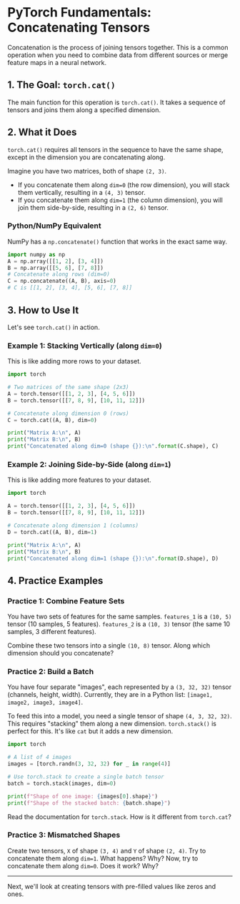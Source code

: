 # PyTorch Fundamentals: Concatenating Tensors

Concatenation is the process of joining tensors together. This is a common operation when you need to combine data from different sources or merge feature maps in a neural network.

## 1. The Goal: `torch.cat()`

The main function for this operation is `torch.cat()`. It takes a sequence of tensors and joins them along a specified dimension.

## 2. What it Does

`torch.cat()` requires all tensors in the sequence to have the same shape, except in the dimension you are concatenating along.

Imagine you have two matrices, both of shape `(2, 3)`.
- If you concatenate them along `dim=0` (the row dimension), you will stack them vertically, resulting in a `(4, 3)` tensor.
- If you concatenate them along `dim=1` (the column dimension), you will join them side-by-side, resulting in a `(2, 6)` tensor.

### Python/NumPy Equivalent

NumPy has a `np.concatenate()` function that works in the exact same way.

```python
import numpy as np
A = np.array([[1, 2], [3, 4]])
B = np.array([[5, 6], [7, 8]])
# Concatenate along rows (dim=0)
C = np.concatenate((A, B), axis=0)
# C is [[1, 2], [3, 4], [5, 6], [7, 8]]
```

## 3. How to Use It

Let's see `torch.cat()` in action.

### Example 1: Stacking Vertically (along `dim=0`)

This is like adding more rows to your dataset.

```python
import torch

# Two matrices of the same shape (2x3)
A = torch.tensor([[1, 2, 3], [4, 5, 6]])
B = torch.tensor([[7, 8, 9], [10, 11, 12]])

# Concatenate along dimension 0 (rows)
C = torch.cat((A, B), dim=0)

print("Matrix A:\n", A)
print("Matrix B:\n", B)
print("Concatenated along dim=0 (shape {}):\n".format(C.shape), C)
```

### Example 2: Joining Side-by-Side (along `dim=1`)

This is like adding more features to your dataset.

```python
import torch

A = torch.tensor([[1, 2, 3], [4, 5, 6]])
B = torch.tensor([[7, 8, 9], [10, 11, 12]])

# Concatenate along dimension 1 (columns)
D = torch.cat((A, B), dim=1)

print("Matrix A:\n", A)
print("Matrix B:\n", B)
print("Concatenated along dim=1 (shape {}):\n".format(D.shape), D)
```

## 4. Practice Examples

### Practice 1: Combine Feature Sets

You have two sets of features for the same samples.
`features_1` is a `(10, 5)` tensor (10 samples, 5 features).
`features_2` is a `(10, 3)` tensor (the same 10 samples, 3 different features).

Combine these two tensors into a single `(10, 8)` tensor. Along which dimension should you concatenate?

### Practice 2: Build a Batch

You have four separate "images", each represented by a `(3, 32, 32)` tensor (channels, height, width).
Currently, they are in a Python list: `[image1, image2, image3, image4]`.

To feed this into a model, you need a single tensor of shape `(4, 3, 32, 32)`. This requires "stacking" them along a new dimension. `torch.stack()` is perfect for this. It's like `cat` but it adds a new dimension.

```python
import torch

# A list of 4 images
images = [torch.randn(3, 32, 32) for _ in range(4)]

# Use torch.stack to create a single batch tensor
batch = torch.stack(images, dim=0)

print(f"Shape of one image: {images[0].shape}")
print(f"Shape of the stacked batch: {batch.shape}")
```
Read the documentation for `torch.stack`. How is it different from `torch.cat`?

### Practice 3: Mismatched Shapes

Create two tensors, `X` of shape `(3, 4)` and `Y` of shape `(2, 4)`.
Try to concatenate them along `dim=1`. What happens? Why?
Now, try to concatenate them along `dim=0`. Does it work? Why?

---

Next, we'll look at creating tensors with pre-filled values like zeros and ones.
